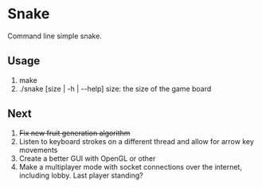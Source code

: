 # Snake

Command line simple snake.

## Usage
1. make
2. ./snake [size | -h | --help]
    size: the size of the game board

## Next
1. ~~Fix new fruit generation algorithm~~
2. Listen to keyboard strokes on a different thread and allow for arrow key movements
3. Create a better GUI with OpenGL or other
4. Make a multiplayer mode with socket connections over the internet, including lobby. Last player standing?
